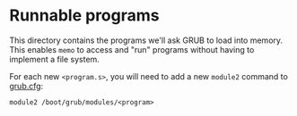 # Runnable programs

This directory contains the programs we'll ask GRUB to load into memory. This
enables `memo` to access and "run" programs without having to implement a file
system.

For each new `<program.s>`, you will need to add a new `module2` command to
[grub.cfg](../grub/grub.cfg):

```
module2 /boot/grub/modules/<program>
```
